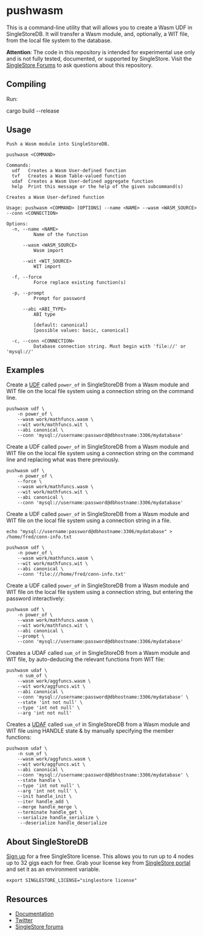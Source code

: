 # pushwasm
This is a command-line utility that will allows you to create a Wasm UDF in
SingleStoreDB.  It will transfer a Wasm module, and, optionally, a WIT file,
from the local file system to the database.

**Attention**: The code in this repository is intended for experimental use 
only and is not fully tested, documented, or supported by SingleStore. 
Visit the [SingleStore Forums](https://www.singlestore.com/forum/) to ask questions about this repository.


## Compiling

Run:

  cargo build --release

## Usage

```shell
Push a Wasm module into SingleStoreDB.

pushwasm <COMMAND>

Commands:
  udf   Creates a Wasm User-defined function
  tvf   Creates a Wasm Table-valued function
  udaf  Creates a Wasm User-defined aggregate function
  help  Print this message or the help of the given subcommand(s)
```

```shell
Creates a Wasm User-defined function

Usage: pushwasm <COMMAND> [OPTIONS] --name <NAME> --wasm <WASM_SOURCE> --conn <CONNECTION>

Options:
  -n, --name <NAME>
          Name of the function

      --wasm <WASM_SOURCE>
          Wasm import

      --wit <WIT_SOURCE>
          WIT import

  -f, --force
          Force replace existing function(s)

  -p, --prompt
          Prompt for password

      --abi <ABI_TYPE>
          ABI type
          
          [default: canonical]
          [possible values: basic, canonical]

  -c, --conn <CONNECTION>
          Database connection string. Must begin with 'file://' or 'mysql://'
```

## Examples

Create a [UDF](https://docs.singlestore.com/managed-service/en/reference/code-engine---powered-by-wasm/create-wasm-udfs.html) called `power_of` in SingleStoreDB from a Wasm module and WIT file
on the local file system using a connection string on the command line.

```shell
pushwasm udf \
    -n power_of \
    --wasm work/mathfuncs.wasm \ 
    --wit work/mathfuncs.wit \
    --abi canonical \
    --conn 'mysql://username:password@dbhostname:3306/mydatabase'
```

Create a UDF called `power_of` in SingleStoreDB from a Wasm module and WIT file
on the local file system using a connection string on the command line and replacing what was there previously.

```shell
pushwasm udf \
    -n power_of \
    --force \
    --wasm work/mathfuncs.wasm \ 
    --wit work/mathfuncs.wit \
    --abi canonical \
    --conn 'mysql://username:password@dbhostname:3306/mydatabase'
```

Create a UDF called `power_of` in SingleStoreDB from a Wasm module and WIT file
on the local file system using a connection string in a file.

```shell
echo "mysql://username:password@dbhostname:3306/mydatabase" > /home/fred/conn-info.txt

pushwasm udf \
    -n power_of \
    --wasm work/mathfuncs.wasm \ 
    --wit work/mathfuncs.wit \
    --abi canonical \
    --conn 'file:///home/fred/conn-info.txt'
```

Create a UDF called `power_of` in SingleStoreDB from a Wasm module and WIT file
on the local file system using a connection string, but entering the password
interactively:

```shell
pushwasm udf \
    -n power_of \
    --wasm work/mathfuncs.wasm \ 
    --wit work/mathfuncs.wit \
    --abi canonical \
    --prompt \
    --conn 'mysql://username:password@dbhostname:3306/mydatabase'
```

Creates a UDAF called `sum_of` in SingleStoreDB from a Wasm module and WIT file, by auto-deducing the relevant
functions from WIT file:

```shell
pushwasm udaf \
    -n sum_of \
    --wasm work/aggfuncs.wasm \
    --wit work/aggfuncs.wit \
    --abi canonical \
    --conn 'mysql://username:password@dbhostname:3306/mydatabase' \
    --state 'int not null' \
    --type 'int not null' \ 
    --arg 'int not null'
```

Creates a [UDAF](https://docs.singlestore.com/managed-service/en/reference/sql-reference/procedural-sql-reference/create-aggregate.html) called `sum_of` in SingleStoreDB from a Wasm module and WIT file using HANDLE state & by manually
specifying the member functions:

```shell
pushwasm udaf \
    -n sum_of \
    --wasm work/aggfuncs.wasm \
    --wit work/aggfuncs.wit \
    --abi canonical \
    --conn 'mysql://username:password@dbhostname:3306/mydatabase' \
    --state handle \
    --type 'int not null' \ 
    --arg 'int not null' \
    --init handle_init \ 
    --iter handle_add \ 
    --merge handle_merge \ 
    --terminate handle_get \ 
    --serialize handle_serialize \
     --deserialize handle_deserialize
```


## About SingleStoreDB

[Sign up](https://www.singlestore.com/try-free/) for a free SingleStore license. This allows you
   to run up to 4 nodes up to 32 gigs each for free. Grab your license key from
   [SingleStore portal](https://portal.singlestore.com/?utm_medium=osm&utm_source=github) and set it as an environment
   variable.

   ```shell
   export SINGLESTORE_LICENSE="singlestore license"
   ```

## Resources

* [Documentation](https://docs.singlestore.com)
* [Twitter](https://twitter.com/SingleStoreDevs)
* [SingleStore forums](https://www.singlestore.com/forum)
